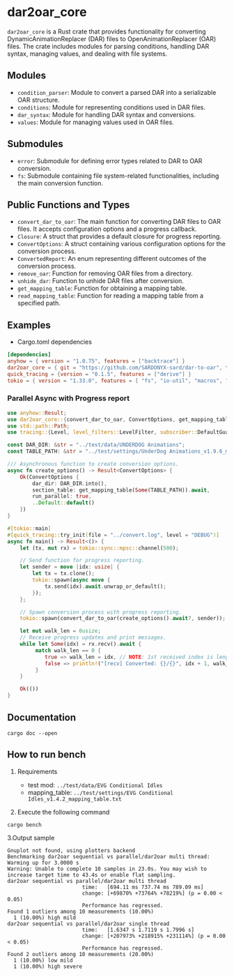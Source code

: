 # dar2oar_core

`dar2oar_core` is a Rust crate that provides functionality for converting
DynamicAnimationReplacer (DAR) files to OpenAnimationReplacer (OAR) files. The
crate includes modules for parsing conditions, handling DAR syntax, managing
values, and dealing with file systems.

## Modules

- `condition_parser`: Module to convert a parsed DAR into a serializable OAR
  structure.
- `conditions`: Module for representing conditions used in DAR files.
- `dar_syntax`: Module for handling DAR syntax and conversions.
- `values`: Module for managing values used in OAR files.

## Submodules

- `error`: Submodule for defining error types related to DAR to OAR conversion.
- `fs`: Submodule containing file system-related functionalities, including the
  main conversion function.

## Public Functions and Types

- `convert_dar_to_oar`: The main function for converting DAR files to OAR files.
  It accepts configuration options and a progress callback.
- `Closure`: A struct that provides a default closure for progress reporting.
- `ConvertOptions`: A struct containing various configuration options for the
  conversion process.
- `ConvertedReport`: An enum representing different outcomes of the conversion
  process.
- `remove_oar`: Function for removing OAR files from a directory.
- `unhide_dar`: Function to unhide DAR files after conversion.
- `get_mapping_table`: Function for obtaining a mapping table.
- `read_mapping_table`: Function for reading a mapping table from a specified
  path.

## Examples

- Cargo.toml dependencies

```toml
[dependencies]
anyhow = { version = "1.0.75", features = ["backtrace"] }
dar2oar_core = { git = "https://github.com/SARDONYX-sard/dar-to-oar", tag = "0.7.0" }
quick_tracing = {version = "0.1.5", features = ["derive"] }
tokio = { version = "1.33.0", features = [ "fs", "io-util", "macros", "rt", "rt-multi-thread" ] } # Async Executor
```

### Parallel Async with Progress report

```rust
use anyhow::Result;
use dar2oar_core::{convert_dar_to_oar, ConvertOptions, get_mapping_table};
use std::path::Path;
use tracing::{Level, level_filters::LevelFilter, subscriber::DefaultGuard};

const DAR_DIR: &str = "../test/data/UNDERDOG Animations";
const TABLE_PATH: &str = "../test/settings/UnderDog Animations_v1.9.6_mapping_table.txt";

/// Asynchronous function to create conversion options.
async fn create_options() -> Result<ConvertOptions> {
    Ok(ConvertOptions {
        dar_dir: DAR_DIR.into(),
        section_table: get_mapping_table(Some(TABLE_PATH)).await,
        run_parallel: true,
        ..Default::default()
    })
}

#[tokio::main]
#[quick_tracing::try_init(file = "../convert.log", level = "DEBUG")]
async fn main() -> Result<()> {
    let (tx, mut rx) = tokio::sync::mpsc::channel(500);

    // Send function for progress reporting.
    let sender = move |idx: usize| {
        let tx = tx.clone();
        tokio::spawn(async move {
            tx.send(idx).await.unwrap_or_default();
        });
    };

    // Spawn conversion process with progress reporting.
    tokio::spawn(convert_dar_to_oar(create_options().await?, sender));

    let mut walk_len = 0usize;
    // Receive progress updates and print messages.
    while let Some(idx) = rx.recv().await {
         match walk_len == 0 {
            true => walk_len = idx, // NOTE: 1st received index is length.
            false => println!("[recv] Converted: {}/{}", idx + 1, walk_len),
         }
    }

    Ok(())
}
```

## Documentation

```shell
cargo doc --open
```

## How to run bench

1. Requirements

   - test mod: `../test/data/EVG Conditional Idles`
   - mapping_table:
     `../test/settings/EVG Conditional Idles_v1.4.2_mapping_table.txt`

2. Execute the following command

```shell
cargo bench
```

3.Output sample

```shell
Gnuplot not found, using plotters backend
Benchmarking dar2oar sequential vs parallel/dar2oar multi thread: Warming up for 3.0000 s
Warning: Unable to complete 10 samples in 23.0s. You may wish to increase target time to 43.4s or enable flat sampling.
dar2oar sequential vs parallel/dar2oar multi thread
                        time:   [694.11 ms 737.74 ms 789.09 ms]
                        change: [+69870% +73764% +78219%] (p = 0.00 < 0.05)
                        Performance has regressed.
Found 1 outliers among 10 measurements (10.00%)
  1 (10.00%) high mild
dar2oar sequential vs parallel/dar2oar single thread
                        time:   [1.6347 s 1.7119 s 1.7996 s]
                        change: [+207973% +218915% +231114%] (p = 0.00 < 0.05)
                        Performance has regressed.
Found 2 outliers among 10 measurements (20.00%)
  1 (10.00%) low mild
  1 (10.00%) high severe
```
